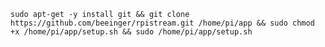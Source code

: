 `sudo apt-get -y install git && git clone https://github.com/beeinger/rpistream.git /home/pi/app && sudo chmod +x /home/pi/app/setup.sh && sudo /home/pi/app/setup.sh`
